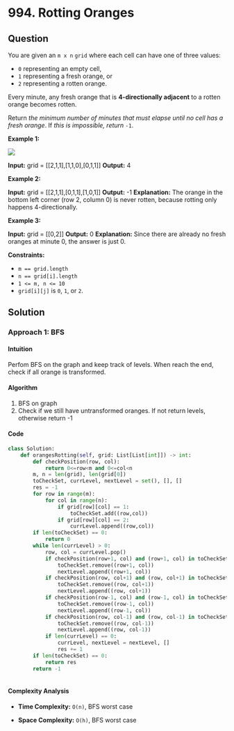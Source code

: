 
# 994. Rotting Oranges

## Question

You are given an  `m x n`  `grid`  where each cell can have one of three values:

- `0`  representing an empty cell,
- `1`  representing a fresh orange, or
- `2`  representing a rotten orange.

Every minute, any fresh orange that is  **4-directionally adjacent**  to a rotten orange becomes rotten.

Return  _the minimum number of minutes that must elapse until no cell has a fresh orange_. If  _this is impossible, return_  `-1`.

**Example 1:**

![](https://assets.leetcode.com/uploads/2019/02/16/oranges.png)

**Input:** grid = [[2,1,1],[1,1,0],[0,1,1]]
**Output:** 4

**Example 2:**

**Input:** grid = [[2,1,1],[0,1,1],[1,0,1]]
**Output:** -1
**Explanation:** The orange in the bottom left corner (row 2, column 0) is never rotten, because rotting only happens 4-directionally.

**Example 3:**

**Input:** grid = [[0,2]]
**Output:** 0
**Explanation:** Since there are already no fresh oranges at minute 0, the answer is just 0.

**Constraints:**

- `m == grid.length`
- `n == grid[i].length`
- `1 <= m, n <= 10`
- `grid[i][j]`  is  `0`,  `1`, or  `2`.

## Solution

### Approach 1: BFS

#### Intuition

Perfom BFS on the graph and keep track of levels. When reach the end, check if all orange is transformed.

#### Algorithm

1. BFS on graph
2. Check if we still have untransformed oranges. If not return levels, otherwise return -1

#### Code

```python
class Solution:
    def orangesRotting(self, grid: List[List[int]]) -> int:
        def checkPosition(row, col):
            return 0<=row<m and 0<=col<n
        m, n = len(grid), len(grid[0])
        toCheckSet, currLevel, nextLevel = set(), [], []
        res = -1
        for row in range(m):
            for col in range(n):
                if grid[row][col] == 1:
                    toCheckSet.add((row,col))
                if grid[row][col] == 2:
                    currLevel.append((row,col))
        if len(toCheckSet) == 0:
            return 0
        while len(currLevel) > 0:
            row, col = currLevel.pop()
            if checkPosition(row+1, col) and (row+1, col) in toCheckSet:
                toCheckSet.remove((row+1, col))
                nextLevel.append((row+1, col))
            if checkPosition(row, col+1) and (row, col+1) in toCheckSet:
                toCheckSet.remove((row, col+1))
                nextLevel.append((row, col+1))
            if checkPosition(row-1, col) and (row-1, col) in toCheckSet:
                toCheckSet.remove((row-1, col))
                nextLevel.append((row-1, col))
            if checkPosition(row, col-1) and (row, col-1) in toCheckSet:
                toCheckSet.remove((row, col-1))
                nextLevel.append((row, col-1))
            if len(currLevel) == 0:
                currLevel, nextLevel = nextLevel, []
                res += 1
        if len(toCheckSet) == 0:
            return res
        return -1
        
```

#### Complexity Analysis

- **Time Complexity:**  `O(n)`,  BFS worst case

- **Space Complexity:**  `O(h)`, BFS worst case
